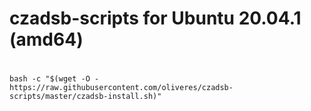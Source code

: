# czadsb-scripts for Ubuntu 20.04.1 (amd64)
# 
```
bash -c "$(wget -O - https://raw.githubusercontent.com/oliveres/czadsb-scripts/master/czadsb-install.sh)"
```
